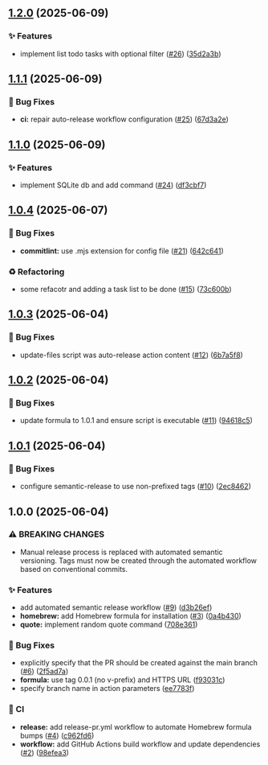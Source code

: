 ## [1.2.0](https://github.com/negadras/tada/compare/1.1.1...1.2.0) (2025-06-09)

### ✨ Features

* implement list todo tasks with optional filter ([#26](https://github.com/negadras/tada/issues/26)) ([35d2a3b](https://github.com/negadras/tada/commit/35d2a3b1aac9ec05b865991a61a5b6a96008fe0d))

## [1.1.1](https://github.com/negadras/tada/compare/1.1.0...1.1.1) (2025-06-09)

### 🐛 Bug Fixes

* **ci:** repair auto-release workflow configuration ([#25](https://github.com/negadras/tada/issues/25)) ([67d3a2e](https://github.com/negadras/tada/commit/67d3a2e84fe45d75ad79c653de2afd69c37b7433))

## [1.1.0](https://github.com/negadras/tada/compare/1.0.4...1.1.0) (2025-06-09)

### ✨ Features

* implement SQLite db and add command ([#24](https://github.com/negadras/tada/issues/24)) ([df3cbf7](https://github.com/negadras/tada/commit/df3cbf7b9840a9145595182526ae182d325e58ad))

## [1.0.4](https://github.com/negadras/tada/compare/1.0.3...1.0.4) (2025-06-07)

### 🐛 Bug Fixes

* **commitlint:** use .mjs extension for config file ([#21](https://github.com/negadras/tada/issues/21)) ([642c641](https://github.com/negadras/tada/commit/642c641324a3db15b1cc2b422eb9492117eade6d))

### ♻️ Refactoring

* some refacotr and adding a task list to be done ([#15](https://github.com/negadras/tada/issues/15)) ([73c600b](https://github.com/negadras/tada/commit/73c600b40e17d098248ba0f3692ddda594078c11))

## [1.0.3](https://github.com/negadras/tada/compare/1.0.2...1.0.3) (2025-06-04)

### 🐛 Bug Fixes

* update-files script was auto-release action content ([#12](https://github.com/negadras/tada/issues/12)) ([6b7a5f8](https://github.com/negadras/tada/commit/6b7a5f88fc634fde051194a3a0b99d1a7971c2a3))

## [1.0.2](https://github.com/negadras/tada/compare/1.0.1...1.0.2) (2025-06-04)

### 🐛 Bug Fixes

* update formula to 1.0.1 and ensure script is executable ([#11](https://github.com/negadras/tada/issues/11)) ([94618c5](https://github.com/negadras/tada/commit/94618c58a9a85c4b32a6f371d8800e07bbc8cdc4))

## [1.0.1](https://github.com/negadras/tada/compare/v1.0.0...1.0.1) (2025-06-04)

### 🐛 Bug Fixes

* configure semantic-release to use non-prefixed tags ([#10](https://github.com/negadras/tada/issues/10)) ([2ec8462](https://github.com/negadras/tada/commit/2ec8462034f2d96d3fbd4996e72c112a03e67448))

## 1.0.0 (2025-06-04)

### ⚠ BREAKING CHANGES

* Manual release process is replaced with automated semantic versioning.
Tags must now be created through the automated workflow based on conventional commits.

### ✨ Features

* add automated semantic release workflow ([#9](https://github.com/negadras/tada/issues/9)) ([d3b26ef](https://github.com/negadras/tada/commit/d3b26ef25ed601b44884cb64dab4b6b4ccfc198d))
* **homebrew:** add Homebrew formula for installation ([#3](https://github.com/negadras/tada/issues/3)) ([0a4b430](https://github.com/negadras/tada/commit/0a4b4302f08334e2608fbc4161ae68670f5c31cf))
* **quote:** implement random quote command ([708e361](https://github.com/negadras/tada/commit/708e361e7648da5ec9e81e2b1cc92a61e6b5956b))

### 🐛 Bug Fixes

* explicitly specify that the PR should be created against the main branch ([#6](https://github.com/negadras/tada/issues/6)) ([2f5ad7a](https://github.com/negadras/tada/commit/2f5ad7a0308f07ab6fcbb0db024cc307d8c81a3a))
* **formula:** use tag 0.0.1 (no v-prefix) and HTTPS URL ([f93031c](https://github.com/negadras/tada/commit/f93031c4dd2c3a016b536a3da8657a0dacd5ea7f))
* specify branch name in action parameters ([ee7783f](https://github.com/negadras/tada/commit/ee7783f80bcd68f16e0272a70b97ab7ce32c4fb0))

### 👷 CI

* **release:** add release-pr.yml workflow to automate Homebrew formula bumps ([#4](https://github.com/negadras/tada/issues/4)) ([c962fd6](https://github.com/negadras/tada/commit/c962fd65b4c53501b9b7faa5093dd9523a416cd9))
* **workflow:** add GitHub Actions build workflow and update dependencies ([#2](https://github.com/negadras/tada/issues/2)) ([98efea3](https://github.com/negadras/tada/commit/98efea3de964c1a166aa2b5553fa9344bc32f6af))
